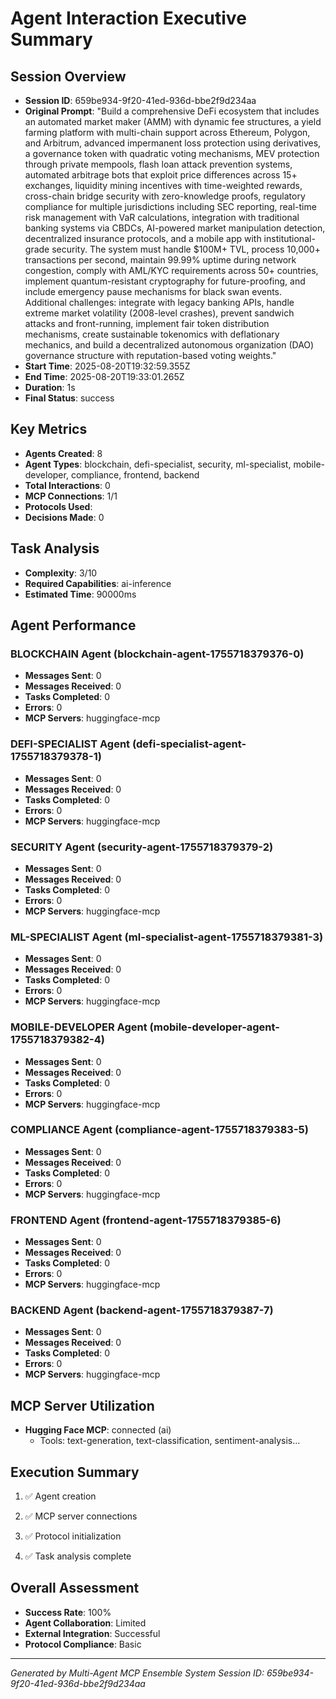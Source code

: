 # Agent Interaction Executive Summary

## Session Overview
- **Session ID**: 659be934-9f20-41ed-936d-bbe2f9d234aa
- **Original Prompt**: "Build a comprehensive DeFi ecosystem that includes an automated market maker (AMM) with dynamic fee structures, a yield farming platform with multi-chain support across Ethereum, Polygon, and Arbitrum, advanced impermanent loss protection using derivatives, a governance token with quadratic voting mechanisms, MEV protection through private mempools, flash loan attack prevention systems, automated arbitrage bots that exploit price differences across 15+ exchanges, liquidity mining incentives with time-weighted rewards, cross-chain bridge security with zero-knowledge proofs, regulatory compliance for multiple jurisdictions including SEC reporting, real-time risk management with VaR calculations, integration with traditional banking systems via CBDCs, AI-powered market manipulation detection, decentralized insurance protocols, and a mobile app with institutional-grade security. The system must handle $100M+ TVL, process 10,000+ transactions per second, maintain 99.99% uptime during network congestion, comply with AML/KYC requirements across 50+ countries, implement quantum-resistant cryptography for future-proofing, and include emergency pause mechanisms for black swan events. Additional challenges: integrate with legacy banking APIs, handle extreme market volatility (2008-level crashes), prevent sandwich attacks and front-running, implement fair token distribution mechanisms, create sustainable tokenomics with deflationary mechanics, and build a decentralized autonomous organization (DAO) governance structure with reputation-based voting weights."
- **Start Time**: 2025-08-20T19:32:59.355Z
- **End Time**: 2025-08-20T19:33:01.265Z
- **Duration**: 1s
- **Final Status**: success

## Key Metrics
- **Agents Created**: 8
- **Agent Types**: blockchain, defi-specialist, security, ml-specialist, mobile-developer, compliance, frontend, backend
- **Total Interactions**: 0
- **MCP Connections**: 1/1
- **Protocols Used**: 
- **Decisions Made**: 0

## Task Analysis
- **Complexity**: 3/10
- **Required Capabilities**: ai-inference
- **Estimated Time**: 90000ms

## Agent Performance

### BLOCKCHAIN Agent (blockchain-agent-1755718379376-0)
- **Messages Sent**: 0
- **Messages Received**: 0
- **Tasks Completed**: 0
- **Errors**: 0
- **MCP Servers**: huggingface-mcp

### DEFI-SPECIALIST Agent (defi-specialist-agent-1755718379378-1)
- **Messages Sent**: 0
- **Messages Received**: 0
- **Tasks Completed**: 0
- **Errors**: 0
- **MCP Servers**: huggingface-mcp

### SECURITY Agent (security-agent-1755718379379-2)
- **Messages Sent**: 0
- **Messages Received**: 0
- **Tasks Completed**: 0
- **Errors**: 0
- **MCP Servers**: huggingface-mcp

### ML-SPECIALIST Agent (ml-specialist-agent-1755718379381-3)
- **Messages Sent**: 0
- **Messages Received**: 0
- **Tasks Completed**: 0
- **Errors**: 0
- **MCP Servers**: huggingface-mcp

### MOBILE-DEVELOPER Agent (mobile-developer-agent-1755718379382-4)
- **Messages Sent**: 0
- **Messages Received**: 0
- **Tasks Completed**: 0
- **Errors**: 0
- **MCP Servers**: huggingface-mcp

### COMPLIANCE Agent (compliance-agent-1755718379383-5)
- **Messages Sent**: 0
- **Messages Received**: 0
- **Tasks Completed**: 0
- **Errors**: 0
- **MCP Servers**: huggingface-mcp

### FRONTEND Agent (frontend-agent-1755718379385-6)
- **Messages Sent**: 0
- **Messages Received**: 0
- **Tasks Completed**: 0
- **Errors**: 0
- **MCP Servers**: huggingface-mcp

### BACKEND Agent (backend-agent-1755718379387-7)
- **Messages Sent**: 0
- **Messages Received**: 0
- **Tasks Completed**: 0
- **Errors**: 0
- **MCP Servers**: huggingface-mcp


## MCP Server Utilization

- **Hugging Face MCP**: connected (ai)
  - Tools: text-generation, text-classification, sentiment-analysis...


## Execution Summary

1. ✅ Agent creation

2. ✅ MCP server connections

3. ✅ Protocol initialization

4. ✅ Task analysis complete


## Overall Assessment
- **Success Rate**: 100%
- **Agent Collaboration**: Limited
- **External Integration**: Successful
- **Protocol Compliance**: Basic

---
*Generated by Multi-Agent MCP Ensemble System*
*Session ID: 659be934-9f20-41ed-936d-bbe2f9d234aa*
